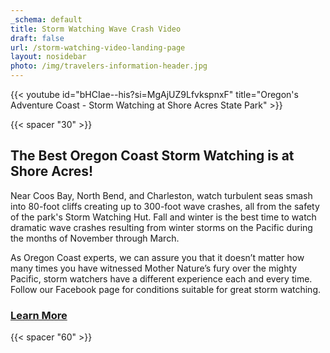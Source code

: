 ```yaml
---
_schema: default
title: Storm Watching Wave Crash Video
draft: false
url: /storm-watching-video-landing-page
layout: nosidebar
photo: /img/travelers-information-header.jpg
---
```

{{< youtube id="bHCIae--his?si=MgAjUZ9LfvkspnxF" title="Oregon's Adventure Coast - Storm Watching at Shore Acres State Park" >}}



{{< spacer "30" >}}

## The Best Oregon Coast Storm Watching is at Shore Acres!



Near Coos Bay, North Bend, and Charleston, watch turbulent seas smash into 80-foot cliffs creating up to 300-foot wave crashes, all from the safety of the park's Storm Watching Hut. Fall and winter is the best time to watch dramatic wave crashes resulting from winter storms on the Pacific during the months of November through March.

As Oregon Coast experts, we can assure you that it doesn’t matter how many times you have witnessed Mother Nature’s fury over the mighty Pacific, storm watchers have a different experience each and every time. Follow our Facebook page for conditions suitable for great storm watching.

### <a class="learn-more-anywhere-btn" target="" href="/storm-watching">Learn More</a>

{{< spacer "60" >}}